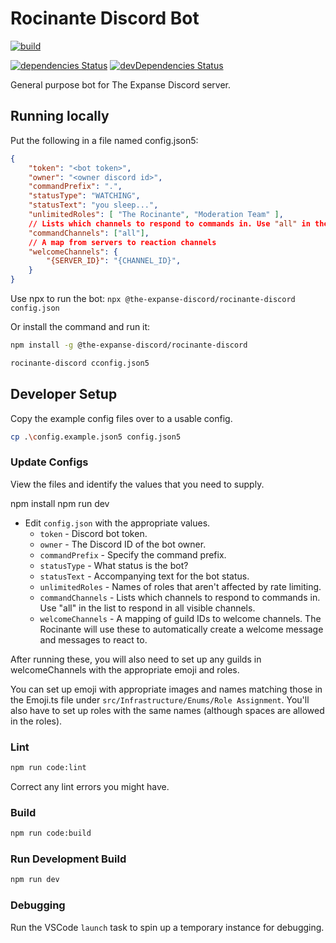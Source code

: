 # Rocinante Discord Bot
<!-- [![Discord](https://discordapp.com/api/guilds/288472445822959618/embed.png)](https://discord.gg/js6mUj5) -->

[![build](https://github.com/The-Expanse-Discord/rocinante-discord/workflows/build/badge.svg?branch=base)](https://github.com/The-Expanse-Discord/rocinante-discord/actions?query=workflow%3Abuild)

[![dependencies Status](https://david-dm.org/the-expanse-discord/rocinante-discord/status.svg)](https://david-dm.org/the-expanse-discord/rocinante-discord)
[![devDependencies Status](https://david-dm.org/the-expanse-discord/rocinante-discord/dev-status.svg)](https://david-dm.org/the-expanse-discord/rocinante-discord?type=dev)

General purpose bot for The Expanse Discord server.

## Running locally

Put the following in a file named config.json5:

```json
{
	"token": "<bot token>",
	"owner": "<owner discord id>",
	"commandPrefix": ".",
	"statusType": "WATCHING",
	"statusText": "you sleep...",
	"unlimitedRoles": [ "The Rocinante", "Moderation Team" ],
	// Lists which channels to respond to commands in. Use "all" in the list to respond in all visible channels.
	"commandChannels": ["all"],
	// A map from servers to reaction channels
	"welcomeChannels": {
        "{SERVER_ID}": "{CHANNEL_ID}",
    }
}
```

Use npx to run the bot:
`npx @the-expanse-discord/rocinante-discord config.json`

Or install the command and run it:
```sh
npm install -g @the-expanse-discord/rocinante-discord

rocinante-discord cconfig.json5
```




## Developer Setup
Copy the example config files over to a usable config.
```sh
cp .\config.example.json5 config.json5
```

### Update Configs
View the files and identify the values that you need to supply.

npm install
npm run dev
 - Edit `config.json` with the appropriate values.
	- `token` - Discord bot token.
	- `owner` - The Discord ID of the bot owner.
	- `commandPrefix` - Specify the command prefix.
	- `statusType` - What status is the bot?
	- `statusText` - Accompanying text for the bot status.
	- `unlimitedRoles` - Names of roles that aren't affected by rate limiting.
	- `commandChannels` - Lists which channels to respond to commands in. Use "all" in the list to respond in all visible channels.
	- `welcomeChannels` - A mapping of guild IDs to welcome channels. The Rocinante will use these to automatically create a welcome message and messages to react to.

After running these, you will also need to set up any guilds in welcomeChannels with the appropriate emoji and roles.

You can set up emoji with appropriate images and names matching those in the Emoji.ts file under `src/Infrastructure/Enums/Role Assignment`. You'll also have to set up roles with the same names (although spaces are allowed in the roles). 

### Lint
```sh
npm run code:lint
```
Correct any lint errors you might have.

### Build
```sh
npm run code:build
```

### Run Development Build

```sh
npm run dev
```

### Debugging
Run the VSCode `launch` task to spin up a temporary instance for debugging.
